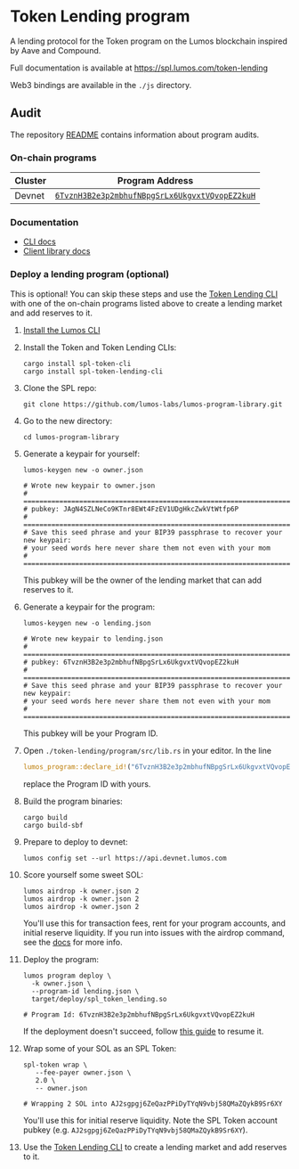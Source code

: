 # Token Lending program

A lending protocol for the Token program on the Lumos blockchain inspired by Aave and Compound.

Full documentation is available at https://spl.lumos.com/token-lending

Web3 bindings are available in the `./js` directory.

## Audit

The repository [README](https://github.com/lumos-labs/lumos-program-library#audits)
contains information about program audits.

### On-chain programs

| Cluster | Program Address |
| --- | --- |
| Devnet | [`6TvznH3B2e3p2mbhufNBpgSrLx6UkgvxtVQvopEZ2kuH`](https://explorer.lumos.com/address/6TvznH3B2e3p2mbhufNBpgSrLx6UkgvxtVQvopEZ2kuH?cluster=devnet) |

### Documentation

- [CLI docs](https://github.com/lumos-labs/lumos-program-library/tree/master/token-lending/cli)
- [Client library docs](https://lumos-labs.github.io/lumos-program-library/token-lending/)

### Deploy a lending program (optional)

This is optional! You can skip these steps and use the [Token Lending CLI](./cli/README.md) with one of the on-chain programs listed above to create a lending market and add reserves to it.

1. [Install the Lumos CLI](https://docs.lumos.com/cli/install-lumos-cli-tools)

1. Install the Token and Token Lending CLIs:
   ```shell
   cargo install spl-token-cli
   cargo install spl-token-lending-cli
   ```

1. Clone the SPL repo:
   ```shell
   git clone https://github.com/lumos-labs/lumos-program-library.git
   ```

1. Go to the new directory:
   ```shell
   cd lumos-program-library
   ```

1. Generate a keypair for yourself:
   ```shell
   lumos-keygen new -o owner.json

   # Wrote new keypair to owner.json
   # ================================================================================
   # pubkey: JAgN4SZLNeCo9KTnr8EWt4FzEV1UDgHkcZwkVtWtfp6P
   # ================================================================================
   # Save this seed phrase and your BIP39 passphrase to recover your new keypair:
   # your seed words here never share them not even with your mom
   # ================================================================================
   ```
   This pubkey will be the owner of the lending market that can add reserves to it.

1. Generate a keypair for the program:
   ```shell
   lumos-keygen new -o lending.json

   # Wrote new keypair to lending.json
   # ============================================================================
   # pubkey: 6TvznH3B2e3p2mbhufNBpgSrLx6UkgvxtVQvopEZ2kuH
   # ============================================================================
   # Save this seed phrase and your BIP39 passphrase to recover your new keypair:
   # your seed words here never share them not even with your mom
   # ============================================================================
   ```
   This pubkey will be your Program ID.

1. Open `./token-lending/program/src/lib.rs` in your editor. In the line
   ```rust
   lumos_program::declare_id!("6TvznH3B2e3p2mbhufNBpgSrLx6UkgvxtVQvopEZ2kuH");
   ```
   replace the Program ID with yours.

1. Build the program binaries:
   ```shell
   cargo build
   cargo build-sbf
   ```

1. Prepare to deploy to devnet:
   ```shell
   lumos config set --url https://api.devnet.lumos.com
   ```

1. Score yourself some sweet SOL:
   ```shell
   lumos airdrop -k owner.json 2
   lumos airdrop -k owner.json 2
   lumos airdrop -k owner.json 2
   ```
   You'll use this for transaction fees, rent for your program accounts, and initial reserve liquidity. If you run
   into issues with the airdrop command, see the [docs](https://docs.lumos.com/cli/transfer-tokens#airdrop-some-tokens-to-get-started) for more info.

1. Deploy the program:
   ```shell
   lumos program deploy \
     -k owner.json \
     --program-id lending.json \
     target/deploy/spl_token_lending.so

   # Program Id: 6TvznH3B2e3p2mbhufNBpgSrLx6UkgvxtVQvopEZ2kuH
   ```
   If the deployment doesn't succeed, follow [this guide](https://docs.lumos.com/cli/deploy-a-program#resuming-a-failed-deploy) to resume it.

1. Wrap some of your SOL as an SPL Token:
   ```shell
   spl-token wrap \
      --fee-payer owner.json \
      2.0 \
      -- owner.json

   # Wrapping 2 SOL into AJ2sgpgj6ZeQazPPiDyTYqN9vbj58QMaZQykB9Sr6XY
   ```
   You'll use this for initial reserve liquidity. Note the SPL Token account pubkey (e.g. `AJ2sgpgj6ZeQazPPiDyTYqN9vbj58QMaZQykB9Sr6XY`).

1. Use the [Token Lending CLI](./cli/README.md) to create a lending market and add reserves to it.
